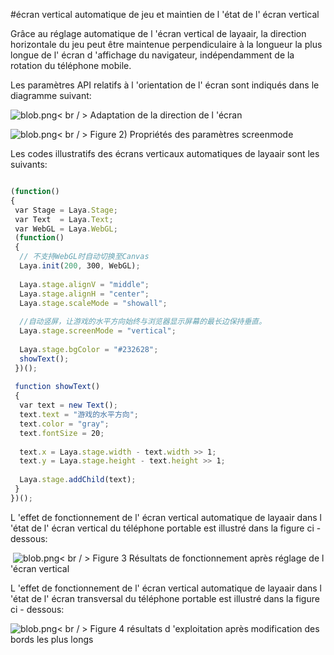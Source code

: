 #écran vertical automatique de jeu et maintien de l 'état de l' écran vertical



Grâce au réglage automatique de l 'écran vertical de layaair, la direction horizontale du jeu peut être maintenue perpendiculaire à la longueur la plus longue de l' écran d 'affichage du navigateur, indépendamment de la rotation du téléphone mobile.

Les paramètres API relatifs à l 'orientation de l' écran sont indiqués dans le diagramme suivant:



​![blob.png](img/1.png)< br / >
Adaptation de la direction de l 'écran

​![blob.png](img/2.png)< br / >
Figure 2) Propriétés des paramètres screenmode



Les codes illustratifs des écrans verticaux automatiques de layaair sont les suivants:


```javascript

(function()
{
 var Stage = Laya.Stage;
 var Text  = Laya.Text;
 var WebGL = Laya.WebGL;
 (function()
 {
  // 不支持WebGL时自动切换至Canvas
  Laya.init(200, 300, WebGL);
   
  Laya.stage.alignV = "middle";
  Laya.stage.alignH = "center";
  Laya.stage.scaleMode = "showall";
   
  //自动竖屏，让游戏的水平方向始终与浏览器显示屏幕的最长边保持垂直。   
  Laya.stage.screenMode = "vertical";
   
  Laya.stage.bgColor = "#232628";
  showText();
 })();
  
 function showText()
 {
  var text = new Text();
  text.text = "游戏的水平方向";
  text.color = "gray";
  text.fontSize = 20;
   
  text.x = Laya.stage.width - text.width >> 1;
  text.y = Laya.stage.height - text.height >> 1;
   
  Laya.stage.addChild(text);
 }
})();
```




L 'effet de fonctionnement de l' écran vertical automatique de layaair dans l 'état de l' écran vertical du téléphone portable est illustré dans la figure ci - dessous:



​	![blob.png](img/3.png)< br / >
Figure 3 Résultats de fonctionnement après réglage de l 'écran vertical



L 'effet de fonctionnement de l' écran vertical automatique de layaair dans l 'état de l' écran transversal du téléphone portable est illustré dans la figure ci - dessous:

​![blob.png](img/4.png)< br / >
Figure 4 résultats d 'exploitation après modification des bords les plus longs

